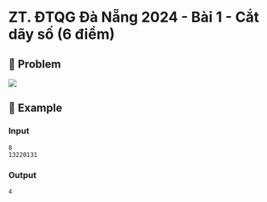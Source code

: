 # ZT. ĐTQG Đà Nẵng 2024 - Bài 1 - Cắt dãy số (6 điểm)

## 📖 Problem

![](https://espresso.codeforces.com/e9b5825bdb97d0cec72a6cda04a8c9380115307d.png)


## 🧠 Example

### Input

```text
8
13220131
```

### Output

```text
4
```


